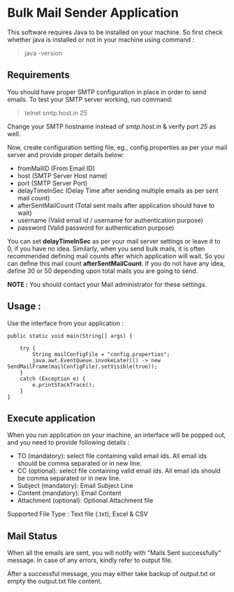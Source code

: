 # Bulk Mail Sender Application

This software requires Java to be installed on your machine. So first check whether java is installed or not in your machine using command :

>java -version


## Requirements

You should have proper SMTP configuration in place in order to send
emails. To test your SMTP server working, run command:

>telnet smtp.host.in 25

Change your SMTP hostname instead of *smtp.host.in* & verify port 
*25* as well.

Now, create configuration setting file, eg., config.properties as per your mail server 
and provide proper details below:

- fromMailID (From Email ID)
- host (SMTP Server Host name)
- port (SMTP Server Port)
- delayTimeInSec (Delay Time after sending multiple emails as per sent mail count)
- afterSentMailCount (Total sent mails after application should have to wait)
- username (Valid email id / username for authentication purpose)
- password (Valid password for authentication purpose)

You can set **delayTimeInSec** as per your mail server settings or leave it to 0, if 
you have no idea. Similarly, when you send bulk mails, it is often 
recommended defining mail counts after which application will 
wait. So you can define this mail count **afterSentMailCount**. If you 
do not have any idea, define 30 or 50 depending upon total mails you are 
going to send.

**NOTE :** You should contact your Mail administrator for 
these settings.

## Usage :

Use the interface from your application :

```
public static void main(String[] args) {

    try {
        String mailConfigFile = "config.properties";
        java.awt.EventQueue.invokeLater(() -> new SendMailFrame(mailConfigFile).setVisible(true));
    }
    catch (Exception e) {
        e.printStackTrace();
    }
}
```

## Execute application

When you run application on your machine, an interface will be 
popped out, and you need to provide following details :

- TO (mandatory): select file containing valid email ids. All email ids should be comma separated or in new line.
- CC (optional): select file containing valid email ids. All email ids should be comma separated or in new line.
- Subject (mandatory): Email Subject Line
- Content (mandatory): Email Content
- Attachment (optional): Optional Attachment file

Supported File Type : Text file (.txt), Excel & CSV

## Mail Status

When all the emails are sent, you will notify with "Mails Sent successfully" message. 
In case of any errors, kindly refer to output file.

After a successful message, you may either take backup of output.txt or empty the output.txt file content.
